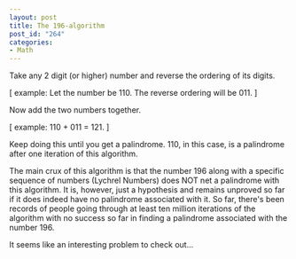 ```yaml
--- 
layout: post
title: The 196-algorithm
post_id: "264"
categories:
- Math
---
```

Take any 2 digit (or higher) number and reverse the ordering of its digits.

[ example: Let the number be 110.  The reverse ordering will be 011. ]

Now add the two numbers together.

[ example: 110 + 011 = 121. ]

Keep doing this until you get a palindrome.  110, in this case, is a palindrome after one iteration of this algorithm.

The main crux of this algorithm is that the number 196 along with a specific sequence of numbers (Lychrel Numbers) does NOT net a palindrome with this algorithm.  It is, however, just a hypothesis and remains unproved so far if it does indeed have no palindrome associated with it.  So far, there's been records of people going through at least ten million iterations of the algorithm with no success so far in finding a palindrome associated with the number 196.

It seems like an interesting problem to check out...

